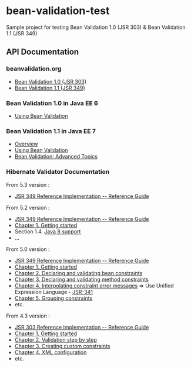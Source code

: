 bean-validation-test
====================

Sample project for testing Bean Validation 1.0 (JSR 303) &amp; Bean Validation 1.1 (JSR 349)


API Documentation
-----------------

### beanvalidation.org

* [Bean Validation 1.0 (JSR 303)](http://beanvalidation.org/1.0/)
* [Bean Validation 1.1 (JSR 349)](http://beanvalidation.org/1.1/)

### Bean Validation 1.0 in Java EE 6

* [Using Bean Validation](http://docs.oracle.com/javaee/6/tutorial/doc/gircz.html)

### Bean Validation 1.1 in Java EE 7

* [Overview](http://docs.oracle.com/javaee/7/tutorial/doc/overview008.htm#GJXTY)
* [Using Bean Validation](http://docs.oracle.com/javaee/7/tutorial/doc/jsf-develop004.htm#GIRCZ)
* [Bean Validation: Advanced Topics](http://docs.oracle.com/javaee/7/tutorial/doc/bean-validation-advanced.htm#GKAHP)

### Hibernate Validator Documentation

From 5.3 version :

* [JSR 349 Reference Implementation -- Reference Guide](https://docs.jboss.org/hibernate/stable/validator/reference/en-US/html_single/)

From 5.2 version :

* [JSR 349 Reference Implementation -- Reference Guide](http://docs.jboss.org/hibernate/validator/5.2/reference/en-US/html/)
* [Chapter 1. Getting started](http://docs.jboss.org/hibernate/validator/5.2/reference/en-US/html/ch01.html)
* Section 1.4. [Java 8 support](http://docs.jboss.org/hibernate/validator/5.2/reference/en-US/html/ch01.html#_java_8_support)
* ...

From 5.0 version :

* [JSR 349 Reference Implementation -- Reference Guide](http://docs.jboss.org/hibernate/validator/5.0/reference/en-US/html/)
* [Chapter 1. Getting started](http://docs.jboss.org/hibernate/validator/5.0/reference/en-US/html/validator-gettingstarted.html)
* [Chapter 2. Declaring and validating bean constraints](http://docs.jboss.org/hibernate/validator/5.0/reference/en-US/html/chapter-bean-constraints.html)
* [Chapter 3. Declaring and validating method constraints](http://docs.jboss.org/hibernate/validator/5.0/reference/en-US/html/chapter-method-constraints.html)
* [Chapter 4. Interpolating constraint error messages](http://docs.jboss.org/hibernate/validator/5.0/reference/en-US/html/chapter-message-interpolation.html) => Use Unified Expression Language - [JSR-341](http://jcp.org/en/jsr/detail?id=341)
* [Chapter 5. Grouping constraints](http://docs.jboss.org/hibernate/validator/5.0/reference/en-US/html/chapter-groups.html)
* etc.

From 4.3 version :

* [JSR 303 Reference Implementation -- Reference Guide](http://docs.jboss.org/hibernate/validator/4.3/reference/en-US/html/)
* [Chapter 1. Getting started](http://docs.jboss.org/hibernate/validator/4.3/reference/en-US/html/validator-gettingstarted.html)
* [Chapter 2. Validation step by step](http://docs.jboss.org/hibernate/validator/4.3/reference/en-US/html/validator-usingvalidator.html)
* [Chapter 3. Creating custom constraints](http://docs.jboss.org/hibernate/validator/4.3/reference/en-US/html/validator-customconstraints.html)
* [Chapter 4. XML configuration](http://docs.jboss.org/hibernate/validator/4.3/reference/en-US/html/validator-xmlconfiguration.html)
* etc.
